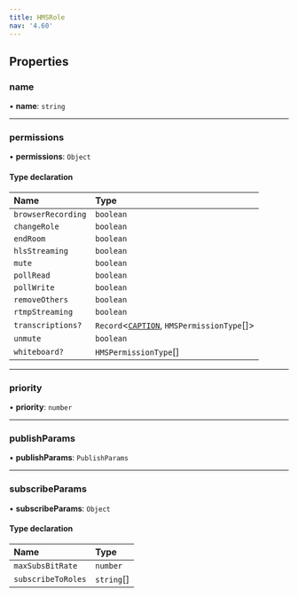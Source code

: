 ```yaml
---
title: HMSRole
nav: '4.60'
---
```


## Properties

### name

• **name**: `string`

---

### permissions

• **permissions**: `Object`

#### Type declaration

| Name               | Type                                                                                                           |
| :----------------- | :------------------------------------------------------------------------------------------------------------- |
| `browserRecording` | `boolean`                                                                                                      |
| `changeRole`       | `boolean`                                                                                                      |
| `endRoom`          | `boolean`                                                                                                      |
| `hlsStreaming`     | `boolean`                                                                                                      |
| `mute`             | `boolean`                                                                                                      |
| `pollRead`         | `boolean`                                                                                                      |
| `pollWrite`        | `boolean`                                                                                                      |
| `removeOthers`     | `boolean`                                                                                                      |
| `rtmpStreaming`    | `boolean`                                                                                                      |
| `transcriptions?`  | `Record`<[`CAPTION`](/api-reference/javascript/v2/enums/HMSTranscriptionMode#caption), `HMSPermissionType`[]\> |
| `unmute`           | `boolean`                                                                                                      |
| `whiteboard?`      | `HMSPermissionType`[]                                                                                          |

---

### priority

• **priority**: `number`

---

### publishParams

• **publishParams**: `PublishParams`

---

### subscribeParams

• **subscribeParams**: `Object`

#### Type declaration

| Name               | Type       |
| :----------------- | :--------- |
| `maxSubsBitRate`   | `number`   |
| `subscribeToRoles` | `string`[] |
